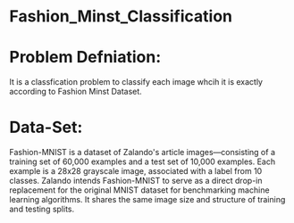 # Fashion_Minst_Classification

# Problem Defniation:

It is a classfication problem to classify each image whcih it is exactly according to Fashion Minst Dataset.


# Data-Set:
 
 Fashion-MNIST is a dataset of Zalando's article images—consisting of a training set of 60,000 examples and a test set of 10,000 examples. Each example is a 28x28 grayscale image, associated with a label from 10 classes. Zalando intends Fashion-MNIST to serve as a direct drop-in replacement for the original MNIST dataset for benchmarking machine learning algorithms. It shares the same image size and structure of training and testing splits.</b>
 
 
